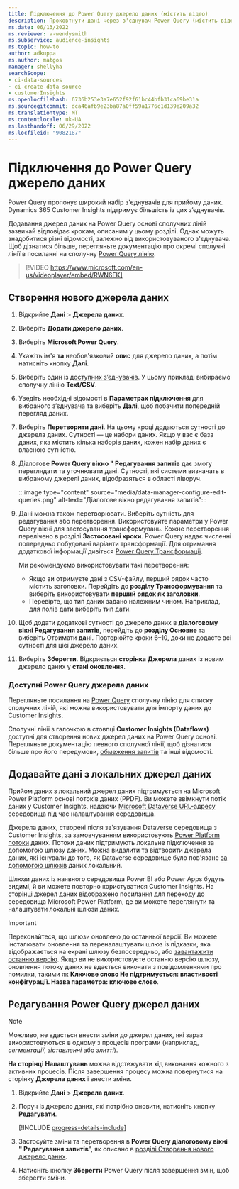 ```yaml
---
title: Підключення до Power Query джерело даних (містить відео)
description: Проковтнути дані через з'єднувач Power Query (містить відео).
ms.date: 06/13/2022
ms.reviewer: v-wendysmith
ms.subservice: audience-insights
ms.topic: how-to
author: adkuppa
ms.author: matgos
manager: shellyha
searchScope:
- ci-data-sources
- ci-create-data-source
- customerInsights
ms.openlocfilehash: 6736b253e3a7e652f92f61bc44bfb31ca69be31a
ms.sourcegitcommit: dca46afb9e23ba87a0ff59a1776c1d139e209a32
ms.translationtype: MT
ms.contentlocale: uk-UA
ms.lasthandoff: 06/29/2022
ms.locfileid: "9082187"
---
```

# <a name="connect-to-a-power-query-data-source"></a>Підключення до Power Query джерело даних

Power Query пропонує широкий набір з'єднувачів для прийому даних. Dynamics 365 Customer Insights підтримує більшість із цих з’єднувачів.

Додавання джерел даних на Power Query основі сполучних ліній зазвичай відповідає крокам, описаним у цьому розділі. Однак можуть знадобитися різні відомості, залежно від використовуваного з'єднувача. Щоб дізнатися більше, перегляньте документацію про окремі сполучні лінії в посиланні на сполучну [Power Query лінію](/power-query/connectors/).

> [!VIDEO https://www.microsoft.com/en-us/videoplayer/embed/RWN6EK]

## <a name="create-a-new-data-source"></a>Створення нового джерела даних

1. Відкрийте **Дані** > **Джерела даних**.

1. Виберіть **Додати джерело даних**.

1. Виберіть **Microsoft Power Query**.

1. Укажіть ім'я **та** необов'язковий **опис** для джерело даних, а потім натисніть кнопку **Далі**.

1. Виберіть один із [доступних з’єднувачів](#available-power-query-data-sources). У цьому прикладі вибираємо сполучну лінію **Text/CSV**.

1. Уведіть необхідні відомості в **Параметрах підключення** для вибраного з’єднувача та виберіть **Далі**, щоб побачити попередній перегляд даних.

1. Виберіть **Перетворити дані**. На цьому кроці додаються сутності до джерела даних. Сутності — це набори даних. Якщо у вас є база даних, яка містить кілька наборів даних, кожен набір даних є власною сутністю.

1. Діалогове **Power Query вікно " Редагування запитів** дає змогу переглядати та уточнювати дані. Сутності, які системи визначать в вибраному джерелі даних, відобразяться в області ліворуч.

   :::image type="content" source="media/data-manager-configure-edit-queries.png" alt-text="Діалогове вікно редагування запитів":::

1. Дані можна також перетворювати. Виберіть сутність для редагування або перетворення. Використовуйте параметри у Power Query вікні для застосування трансформувань. Кожне перетворення перелічено в розділі **Застосовані кроки**. Power Query надає численні попередньо побудовані варіанти трансформації. Для отримання додаткової інформації дивіться [Power Query Трансформації](/power-query/power-query-what-is-power-query#transformations).

   Ми рекомендуємо використовувати такі перетворення:

   - Якщо ви отримуєте дані з CSV-файлу, перший рядок часто містить заголовки. Перейдіть до **розділу Трансформування** та виберіть використовувати **перший рядок як заголовки**.
   - Перевірте, що тип даних задано належним чином. Наприклад, для полів дати виберіть тип дати.

1. Щоб додати додаткові сутності до джерело даних в **діалоговому вікні Редагування запитів**, перейдіть до **розділу Основне** та виберіть Отримати **дані**. Повторюйте кроки 6–10, доки не додасте всі сутності для цієї джерело даних.

1. Виберіть **Зберегти**. Відкриється **сторінка Джерела** даних із новим джерело даних у **стані оновлення**.

### <a name="available-power-query-data-sources"></a>Доступні Power Query джерела даних

Перегляньте посилання на [Power Query](/power-query/connectors/) сполучну лінію для списку сполучних ліній, які можна використовувати для імпорту даних до Customer Insights.

Сполучні лінії з галочкою в стовпці **Customer Insights (Dataflows)** доступні для створення нових джерел даних на Power Query основі. Перегляньте документацію певного сполучної лінії, щоб дізнатися більше про його передумови, [обмеження запитів](/power-query/power-query-online-limits) та інші відомості.

## <a name="add-data-from-on-premises-data-sources"></a>Додавайте дані з локальних джерел даних

Прийом даних з локальний джерел даних підтримується на Microsoft Power Platform основі потоків даних (PPDF). Ви можете ввімкнути потік даних у Customer Insights, надаючи [Microsoft Dataverse URL-адресу](create-environment.md) середовища під час налаштування середовища.

Джерела даних, створені після зв'язування Dataverse середовища з Customer Insights, за замовчуванням використовують [Power Platform потоки](/power-query/dataflows/overview-dataflows-across-power-platform-dynamics-365) даних. Потоки даних підтримують локальне підключення за допомогою шлюзу даних. Можна видалити та відтворити джерела даних, які існували до того, як Dataverse середовище було пов'язане [за допомогою шлюзів](/data-integration/gateway/service-gateway-app) даних локальний.

Шлюзи даних із наявного середовища Power BI або Power Apps будуть видимі, й ви можете повторно користуватися Customer Insights. На сторінці джерел даних відображено посилання для переходу до середовища Microsoft Power Platform, де ви можете переглянути та налаштувати локальні шлюзи даних.

> [!IMPORTANT]
> Переконайтеся, що шлюзи оновлено до останньої версії. Ви можете інсталювати оновлення та переналаштувати шлюз із підказки, яка відображається на екрані шлюзу безпосередньо, або [завантажити останню версію](https://powerapps.microsoft.com/downloads/). Якщо ви не використовуєте останню версію шлюзу, оновлення потоку даних не вдається виконати з повідомленнями про помилки, такими як **Ключове слово Не підтримується: властивості конфігурації. Назва параметра: ключове слово**.

## <a name="edit-power-query-data-sources"></a>Редагування Power Query джерел даних

> [!NOTE]
> Можливо, не вдасться внести зміни до джерел даних, які зараз використовуються в одному з процесів програми (наприклад, *сегментації*, *зіставленні* або *злитті*).
>
> **На сторінці Налаштувань** можна відстежувати хід виконання кожного з активних процесів. Після завершення процесу можна повернутися на сторінку **Джерела даних** і внести зміни.

1. Відкрийте **Дані** > **Джерела даних**.

1. Поруч із джерело даних, які потрібно оновити, натисніть кнопку **Редагувати**.

   [!INCLUDE [progress-details-include](includes/progress-details-pane.md)]

1. Застосуйте зміни та перетворення в **Power Query діалоговому вікні " Редагування запитів**", як описано в [розділі Створення нового джерело даних](#create-a-new-data-source).

1. Натисніть кнопку **Зберегти** Power Query після завершення змін, щоб зберегти зміни.
